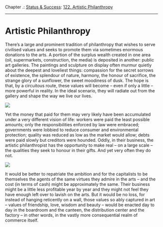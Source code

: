 Chapter .: [Status & Success](https://www.theschooloflife.com/thebookoflife/category/work/status-and-success/): [122. Artistic Philanthropy](https://www.theschooloflife.com/thebookoflife/artistic-philanthropy/)

* * *

# Artistic Philanthropy

There’s a large and prominent tradition of philanthropy that wishes to serve civilised values and seeks to promote them via sometimes enormous donations to the arts. A portion of the surplus wealth created in one area (oil, supermarkets, construction, the media) is deposited in another: public art galleries. The paintings and sculpture on display often murmur quietly about the deepest and loveliest things: compassion for the secret sorrows of existence, the splendour of nature, harmony, the honour of sacrifice, the strange glory of a sunflower, the sweet moodiness of dusk. The hope is that, by a circuitous route, these values will become – even if only a little – more powerful in reality. In the ideal scenario, they will radiate out from the gallery and shape the way we live our lives.

![](http://www.christies.com/lotfinderimages/D53740/thomas_struth_national_gallery_1_london_d5374080g.jpg)

Yet the money that paid for them may very likely have been accumulated under a very different vision of life: workers were paid the least possible amounts; only the responsibilities enforced by law were embraced; governments were lobbied to reduce consumer and environmental protection; quality was reduced as low as the market would allow; debts were paid slowly but creditors were hounded. Oddly, in their business, the artistic philanthropist has the opportunity to make real – on a large scale – the qualities they seek to honour in their gifts. And yet very often they do not.

![](http://www.shopfittingphotographer.com/_wp_generated/wpfcbc47c8.png)

It would be better to repatriate the ambition and for the capitalists to be themselves the agents of the same virtues they admire in the arts – and the cost (in terms of cash) might be approximately the same. Their business might be a little less profitable year by year and they might not feel they have enough left over to lavish on the arts. But it would be no loss, for instead of hanging reticently on a wall, those values so ably captured in art – values of friendship, love, wisdom and beauty – would be enacted day to day in the boardroom and the canteen, the distribution center and the factory – in other words, in the vastly more consequential realm of commerce itself.
